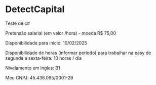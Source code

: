# DetectCapital
Teste de c#


Pretensão salarial (em valor /hora) - moeda R$ 75,00

Disponibilidade para início: 10/02/2025

Disponibilidade de horas (informar período) para trabalhar na easy de segunda a sexta-feira: 10 horas / dia

Nivelamento em ingles: B1

Meu CNPJ: 45.436.095/0001-29
